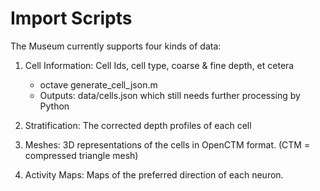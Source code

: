Import Scripts  
==============  

The Museum currently supports four kinds of data:

1. Cell Information: Cell Ids, cell type, coarse & fine depth, et cetera
	- octave generate_cell_json.m
	- Outputs: data/cells.json which still needs further processing by Python

2. Stratification: The corrected depth profiles of each cell
3. Meshes: 3D representations of the cells in OpenCTM format. (CTM = compressed triangle mesh)  
4. Activity Maps: Maps of the preferred direction of each neuron.

